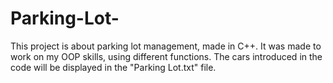 # Parking-Lot-
This project is about parking lot management, made in C++. It was made to work on my OOP skills, using different functions.
The cars introduced in the code will be displayed in the "Parking Lot.txt" file.
